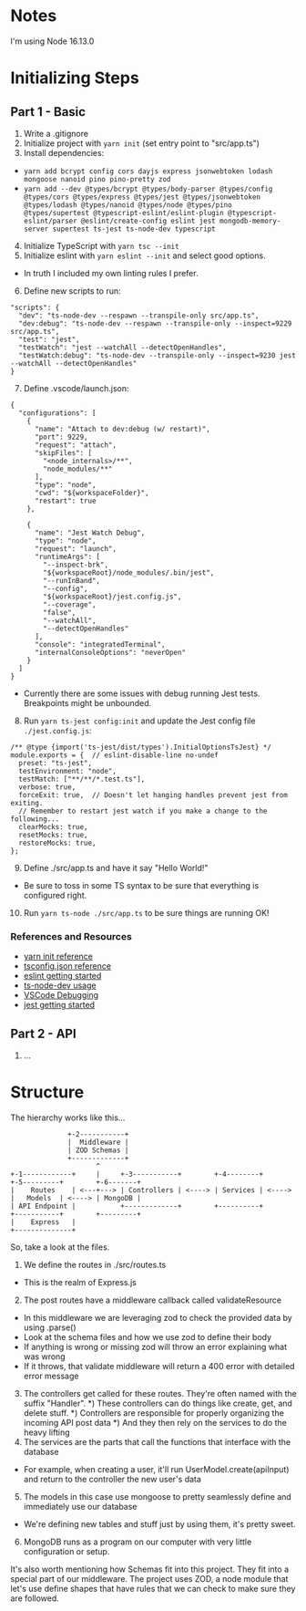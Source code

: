 # Notes
I'm using Node 16.13.0

# Initializing Steps
## Part 1 - Basic
1) Write a .gitignore
2) Initialize project with `yarn init` (set entry point to "src/app.ts")
3) Install dependencies:
  * `yarn add bcrypt config cors dayjs express jsonwebtoken lodash mongoose nanoid pino pino-pretty zod`
  * `yarn add --dev @types/bcrypt @types/body-parser @types/config @types/cors @types/express @types/jest @types/jsonwebtoken @types/lodash @types/nanoid @types/node @types/pino @types/supertest @typescript-eslint/eslint-plugin @typescript-eslint/parser @eslint/create-config eslint jest mongodb-memory-server supertest ts-jest ts-node-dev typescript`
4) Initialize TypeScript with `yarn tsc --init`
5) Initialize eslint with `yarn eslint --init` and select good options.
  * In truth I included my own linting rules I prefer.
6) Define new scripts to run:
```
"scripts": {
  "dev": "ts-node-dev --respawn --transpile-only src/app.ts",
  "dev:debug": "ts-node-dev --respawn --transpile-only --inspect=9229 src/app.ts",
  "test": "jest",
  "testWatch": "jest --watchAll --detectOpenHandles",
  "testWatch:debug": "ts-node-dev --transpile-only --inspect=9230 jest --watchAll --detectOpenHandles"
}
```
7) Define .vscode/launch.json:
```
{
  "configurations": [
    {
      "name": "Attach to dev:debug (w/ restart)",
      "port": 9229,
      "request": "attach",
      "skipFiles": [
        "<node_internals>/**",
        "node_modules/**"
      ],
      "type": "node",
      "cwd": "${workspaceFolder}",
      "restart": true
    },

    {
      "name": "Jest Watch Debug",
      "type": "node",
      "request": "launch",
      "runtimeArgs": [
        "--inspect-brk",
        "${workspaceRoot}/node_modules/.bin/jest",
        "--runInBand",
        "--config",
        "${workspaceRoot}/jest.config.js",
        "--coverage",
        "false",
        "--watchAll",
        "--detectOpenHandles"
      ],
      "console": "integratedTerminal",
      "internalConsoleOptions": "neverOpen"
    }
  ]
}
```
  * Currently there are some issues with debug running Jest tests. Breakpoints might be unbounded.
8) Run `yarn ts-jest config:init` and update the Jest config file `./jest.config.js`:
```
/** @type {import('ts-jest/dist/types').InitialOptionsTsJest} */
module.exports = {  // eslint-disable-line no-undef
  preset: "ts-jest",
  testEnvironment: "node",
  testMatch: ["**/**/*.test.ts"],
  verbose: true,
  forceExit: true,  // Doesn't let hanging handles prevent jest from exiting.
  // Remember to restart jest watch if you make a change to the following...
  clearMocks: true,
  resetMocks: true,
  restoreMocks: true,
};
```
9) Define ./src/app.ts and have it say "Hello World!"
  * Be sure to toss in some TS syntax to be sure that everything is configured right.
10) Run `yarn ts-node ./src/app.ts` to be sure things are running OK!

### References and Resources
* [yarn init reference](https://yarnpkg.com/cli/init)
* [tsconfig.json reference](https://www.typescriptlang.org/docs/handbook/tsconfig-json.html)
* [eslint getting started](https://eslint.org/docs/user-guide/getting-started)
* [ts-node-dev usage](https://github.com/wclr/ts-node-dev#usage)
* [VSCode Debugging](https://code.visualstudio.com/docs/editor/debugging)
* [jest getting started](https://jestjs.io/docs/getting-started)

## Part 2 - API
1) ...

# Structure
The hierarchy works like this...
```
              +-2-----------+
              |  Middleware |
              | ZOD Schemas |
              +-------------+
                     ^
+-1------------+     |     +-3-----------+        +-4--------+        +-5---------+        +-6-------+
|    Routes    | <---+---> | Controllers | <----> | Services | <----> |   Models  | <----> | MongoDB |
| API Endpoint |           +-------------+        +----------+        +-----------+        +---------+
|    Express   |
+--------------+
```

So, take a look at the files.
1) We define the routes in ./src/routes.ts
  * This is the realm of Express.js
2) The post routes have a middleware callback called validateResource
  * In this middleware we are leveraging zod to check the provided data by using .parse()
  * Look at the schema files and how we use zod to define their body
  * If anything is wrong or missing zod will throw an error explaining what was wrong
  * If it throws, that validate middleware will return a 400 error with detailed error message
3) The controllers get called for these routes. They're often named with the suffix "Handler".
  *) These controllers can do things like create, get, and delete stuff.
  *) Controllers are responsible for properly organizing the incoming API post data
  *) And they then rely on the services to do the heavy lifting
4) The services are the parts that call the functions that interface with the database
  * For example, when creating a user, it'll run UserModel.create(apiInput) and return to the controller the new user's data
5) The models in this case use mongoose to pretty seamlessly define and immediately use our database
  * We're defining new tables and stuff just by using them, it's pretty sweet.
6) MongoDB runs as a program on our computer with very little configuration or setup.

It's also worth mentioning how Schemas fit into this project. They fit into a special part of our middleware.
The project uses ZOD, a node module that let's use define shapes that have rules that we can check to make sure they are followed.